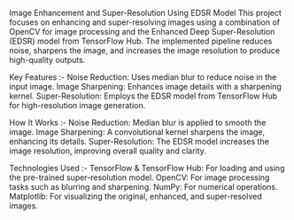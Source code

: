 Image Enhancement and Super-Resolution Using EDSR Model
This project focuses on enhancing and super-resolving images using a combination of OpenCV for image processing and the Enhanced Deep Super-Resolution (EDSR) model from TensorFlow Hub. 
The implemented pipeline reduces noise, sharpens the image, and increases the image resolution to produce high-quality outputs.

Key Features :-
Noise Reduction: Uses median blur to reduce noise in the input image.
Image Sharpening: Enhances image details with a sharpening kernel.
Super-Resolution: Employs the EDSR model from TensorFlow Hub for high-resolution image generation.

How It Works :-
Noise Reduction: Median blur is applied to smooth the image.
Image Sharpening: A convolutional kernel sharpens the image, enhancing its details.
Super-Resolution: The EDSR model increases the image resolution, improving overall quality and clarity.

Technologies Used :-
TensorFlow & TensorFlow Hub: For loading and using the pre-trained super-resolution model.
OpenCV: For image processing tasks such as blurring and sharpening.
NumPy: For numerical operations.
Matplotlib: For visualizing the original, enhanced, and super-resolved images.
